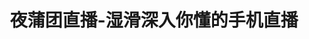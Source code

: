 ---
description: 名字叫的这么生猛，里面中规中矩啊。
layout: post
results:
- genreIds:
  - '6005'
  - '6016'
  version: '1.0'
  primaryGenreName: Social Networking
  formattedPrice: 免费
  artworkUrl60: http://is3.mzstatic.com/image/thumb/Purple82/v4/b0/5c/5d/b05c5df8-d0db-6ad9-3edb-cbbf56e7532b/source/60x60bb.jpg
  userRatingCountForCurrentVersion: 257
  minimumOsVersion: '8.0'
  appletvScreenshotUrls: &a []
  sellerName: hao wu
  supportedDevices:
  - iPad2Wifi-iPad2Wifi
  - iPad23G-iPad23G
  - iPhone4S-iPhone4S
  - iPadThirdGen-iPadThirdGen
  - iPadThirdGen4G-iPadThirdGen4G
  - iPhone5-iPhone5
  - iPodTouchFifthGen-iPodTouchFifthGen
  - iPadFourthGen-iPadFourthGen
  - iPadFourthGen4G-iPadFourthGen4G
  - iPadMini-iPadMini
  - iPadMini4G-iPadMini4G
  - iPhone5c-iPhone5c
  - iPhone5s-iPhone5s
  - iPadAir-iPadAir
  - iPadAirCellular-iPadAirCellular
  - iPadMiniRetina-iPadMiniRetina
  - iPadMiniRetinaCellular-iPadMiniRetinaCellular
  - iPhone6-iPhone6
  - iPhone6Plus-iPhone6Plus
  - iPadAir2-iPadAir2
  - iPadAir2Cellular-iPadAir2Cellular
  - iPadMini3-iPadMini3
  - iPadMini3Cellular-iPadMini3Cellular
  - iPodTouchSixthGen-iPodTouchSixthGen
  - iPhone6s-iPhone6s
  - iPhone6sPlus-iPhone6sPlus
  - iPadMini4-iPadMini4
  - iPadMini4Cellular-iPadMini4Cellular
  - iPadPro-iPadPro
  - iPadProCellular-iPadProCellular
  - iPadPro97-iPadPro97
  - iPadPro97Cellular-iPadPro97Cellular
  - iPhoneSE-iPhoneSE
  - iPhone7-iPhone7
  - iPhone7Plus-iPhone7Plus
  - iPad611-iPad611
  - iPad612-iPad612
  genres:
  - 社交
  - 娱乐
  currentVersionReleaseDate: '2017-02-16T10:37:17Z'
  trackName: 夜蒲团直播-湿滑深入你懂的手机直播
  isVppDeviceBasedLicensingEnabled: true
  description: '国内首批视频交友社交秀场，性感热辣的美女，可爱秀气的萝莉，青春洋溢的少女，

    威武霸气的大哥，年轻帅气的鲜肉，在这里秀出了最真实的自我，在享受快乐的过程中

    更有高额底薪等你来领！

    【魔法美颜】拥有美丽魔法，你就是我心中的最美

    【特效礼物】动画效果，礼物停不下来

    【欢乐连麦】直播不是一个人的事，你也可以参与

    【封神榜单】封神台上会刻上你的名字

    【背景音乐】弹琴唱歌说爱你，音乐和浪漫更配哦

    【穿越弹幕】想去哪嗨就去哪，只需手指一点

    【身份标识】享受高人一等的感觉，自带土豪光环

    【隐身进入】你就是传说中的神秘人

    【语音聊天】告别打字时代，说话间就把妹子给撩了

    【活动房间】首创活动房间，大家聚集在一起，简直就是个Party'
  price: 0
  trackId: 1180853195
  releaseDate: '2017-02-16T10:37:17Z'
  advisories:
  - 偶尔/轻度医药/医疗信息
  - 偶尔/轻微的亵渎或低俗幽默
  - 偶尔/轻微的模拟赌博
  - 频繁/强烈的成人/性暗示题材
  screenshotUrls:
  - http://a2.mzstatic.com/us/r30/Purple111/v4/ce/a8/69/cea86923-ffb2-f433-8ca5-e6f06fa98ef8/screen696x696.jpeg
  - http://a1.mzstatic.com/us/r30/Purple122/v4/92/de/a4/92dea41d-cd3f-00fa-7bf7-40f30322ef61/screen696x696.jpeg
  - http://a1.mzstatic.com/us/r30/Purple111/v4/37/ca/53/37ca5356-a90c-4e73-0db3-f075e9adad89/screen696x696.jpeg
  artistViewUrl: https://itunes.apple.com/cn/developer/hao-wu/id1180853194?uo=4
  primaryGenreId: 6005
  userRatingCount: 257
  averageUserRatingForCurrentVersion: 5
  kind: software
  fileSizeBytes: '103964672'
  bundleId: com.jhjj9158.happyTG21
  trackContentRating: 17+
  contentAdvisoryRating: 17+
  trackCensoredName: 夜蒲团直播-湿滑深入你懂的手机直播
  isGameCenterEnabled: false
  artistName: hao wu
  languageCodesISO2A:
  - ZH
  averageUserRating: 5
  features: *a
  wrapperType: software
  artworkUrl512: http://is3.mzstatic.com/image/thumb/Purple82/v4/b0/5c/5d/b05c5df8-d0db-6ad9-3edb-cbbf56e7532b/source/512x512bb.jpg
  artworkUrl100: http://is3.mzstatic.com/image/thumb/Purple82/v4/b0/5c/5d/b05c5df8-d0db-6ad9-3edb-cbbf56e7532b/source/100x100bb.jpg
  trackViewUrl: https://geo.itunes.apple.com/cn/app/%E5%A4%9C%E8%92%B2%E5%9B%A2%E7%9B%B4%E6%92%AD-%E6%B9%BF%E6%BB%91%E6%B7%B1%E5%85%A5%E4%BD%A0%E6%87%82%E7%9A%84%E6%89%8B%E6%9C%BA%E7%9B%B4%E6%92%AD/id1180853195?mt=8&uo=4
  artistId: 1180853194
  currency: CNY
  ipadScreenshotUrls: *a
category: 社交
tags: tag1
resultCount: 1
title: 夜蒲团直播-湿滑深入你懂的手机直播

---